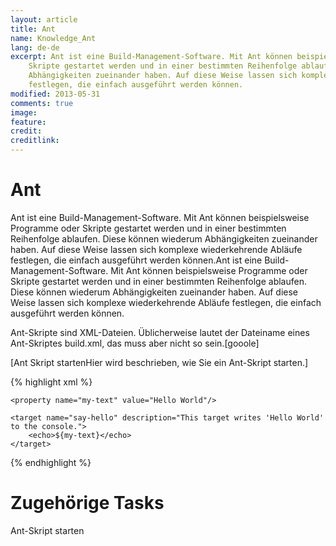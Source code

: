 ```yaml
---
layout: article
title: Ant
name: Knowledge_Ant
lang: de-de
excerpt: Ant ist eine Build-Management-Software. Mit Ant können beispielsweise Programme oder
    Skripte gestartet werden und in einer bestimmten Reihenfolge ablaufen. Diese können wiederum
    Abhängigkeiten zueinander haben. Auf diese Weise lassen sich komplexe wiederkehrende Abläufe
    festlegen, die einfach ausgeführt werden können.
modified: 2013-05-31
comments: true
image:
feature:
credit:
creditlink:
---
```


# Ant
Ant ist eine Build-Management-Software. Mit Ant können beispielsweise Programme oder
    Skripte gestartet werden und in einer bestimmten Reihenfolge ablaufen. Diese können wiederum
    Abhängigkeiten zueinander haben. Auf diese Weise lassen sich komplexe wiederkehrende Abläufe
    festlegen, die einfach ausgeführt werden können.Ant ist eine Build-Management-Software. Mit Ant können beispielsweise Programme oder
    Skripte gestartet werden und in einer bestimmten Reihenfolge ablaufen. Diese können wiederum
    Abhängigkeiten zueinander haben. Auf diese Weise lassen sich komplexe wiederkehrende Abläufe
    festlegen, die einfach ausgeführt werden können.

Ant-Skripte sind XML-Dateien. Üblicherweise lautet der Dateiname eines Ant-Skriptes build.xml, das muss aber nicht so sein.[gooole]

[Ant Skript startenHier wird beschrieben, wie Sie ein Ant-Skript starten.]

{% highlight xml %}
<?xml version="1.0" encoding="UTF-8"?>
<project name="my-project" basedir=".">

    <property name="my-text" value="Hello World"/>

    <target name="say-hello" description="This target writes 'Hello World' to the console.">
        <echo>${my-text}</echo>
    </target>

</project>    

{% endhighlight %}



# Zugehörige Tasks
Ant-Skript starten
